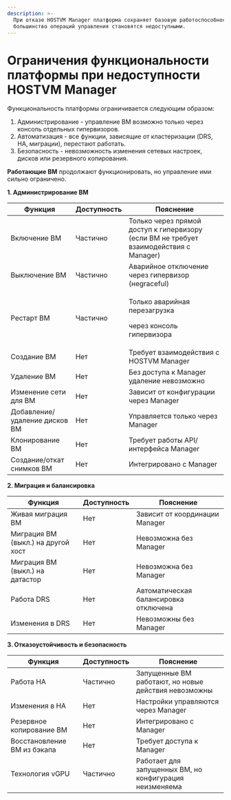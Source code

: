 ```yaml
---
description: >-
  При отказе HOSTVM Manager платформа сохраняет базовую работоспособность, но
  большинство операций управления становятся недоступными.
---
```


# Ограничения функциональности платформы при недоступности HOSTVM Manager

Функциональность платформы ограничивается следующим образом:

1. Администрирование - управление ВМ возможно только через консоль отдельных гипервизоров.
2. Автоматизация - все функции, зависящие от кластеризации (DRS, HA, миграции), перестают работать.
3. Безопасность -  невозможность изменения сетевых настроек, дисков или резервного копирования.

**Работающие ВМ** продолжают функционировать, но управление ими сильно ограничено.

**1. Администрирование ВМ**

| Функция                       | Доступность | Пояснение                                                                              |
| ----------------------------- | ----------- | -------------------------------------------------------------------------------------- |
| Включение ВМ                  | Частично    | Только через прямой доступ к гипервизору (если ВМ не требует взаимодействия с Manager) |
| Выключение ВМ                 | Частично    | Аварийное отключение через гипервизор (неgraceful)                                     |
| Рестарт ВМ                    | Частично    | <p>Только аварийная перезагрузка</p><p>через консоль гипервизора</p>                   |
| Создание ВМ                   | Нет         | Требует взаимодействия с HOSTVM Manager                                                |
| Удаление ВМ                   | Нет         | Без доступа к Manager удаление невозможно                                              |
| Изменение сети для ВМ         | Нет         | Зависит от конфигурации через Manager                                                  |
| Добавление/удаление дисков ВМ | Нет         | Управляется только через Manager                                                       |
| Клонирование ВМ               | Нет         | Требует работы API/интерфейса Manager                                                  |
| Создание/откат снимков ВМ     | Нет         | Интегрировано с Manager                                                                |

**2. Миграция и балансировка**

| Функция                            | Доступность | Пояснение                             |
| ---------------------------------- | ----------- | ------------------------------------- |
| Живая миграция ВМ                  | Нет         | Зависит от координации Manager        |
| Миграция ВМ (выкл.) на другой хост | Нет         | Невозможна без Manager                |
| Миграция ВМ (выкл.) на датастор    | Нет         | Невозможна без Manager                |
| Работа DRS                         | Нет         | Автоматическая балансировка отключена |
| Изменения в DRS                    | Нет         | Невозможны без Manager                |

**3. Отказоустойчивость и безопасность**

| Функция                     | Доступность | Пояснение                                               |
| --------------------------- | ----------- | ------------------------------------------------------- |
| Работа HA                   | Частично    | Запущенные ВМ работают, но новые действия невозможны    |
| Изменения в HA              | Нет         | Настройки управляются через Manager                     |
| Резервное копирование ВМ    | Нет         | Интегрировано с Manager                                 |
| Восстановление ВМ из бэкапа | Нет         | Требует доступа к Manager                               |
| Технология vGPU             | Частично    | Работает для запущенных ВМ, но конфигурация неизменяема |
